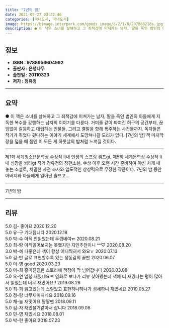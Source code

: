 ```yaml
---
title: "7년의 밤"
date: 2021-05-27 03:32:46
categories: [국내도서, 국내도서]
image: https://bimage.interpark.com/goods_image/8/2/1/8/207888218s.jpg
description: ● 이 책은 소녀를 살해하고 그 죄책감에 미쳐가는 남자, 딸을 죽인 범인의 아들에게 지독한 복수를 감행하는 남자의 이야기를 다룬다. 거미줄 같이 짜여진 허구의 공간부터, 끊임없이 갈등하고 대립하는 인물들, 그리고 결말을 향해 폭주하는 사건들까지. 독자들은 작가가 쥐었다 폈다하는 이야기
---
```


## **정보**

- **ISBN : 9788956604992**
- **출판사 : 은행나무**
- **출판일 : 20110323**
- **저자 : 정유정**

------



## **요약**

●  이 책은 소녀를 살해하고 그 죄책감에 미쳐가는 남자, 딸을 죽인 범인의 아들에게 지독한 복수를 감행하는 남자의 이야기를 다룬다. 거미줄 같이 짜여진 허구의 공간부터, 끊임없이 갈등하고 대립하는 인물들, 그리고 결말을 향해 폭주하는 사건들까지. 독자들은 작가가 쥐었다 폈다하는 이야기 세계에서 도망쳐나갈 도리가 없다. [7년의 밤] 책 마지막 장을 덮을 때 쯤엔 이 모든 게 하룻날의 밤처럼 느껴질 것이다.

------

제1회 세계청소년문학상 수상작 lt내 인생의 스프링 캠프gt, 제5회 세계문학상 수상작 lt내 심장을 쏴라gt 작가 정유정의 장편소설. 수상 이후 오랜 시간 준비하여 야심 차게 내놓는 소설로, 치밀한 사전 조사와 압도적인 상상력으로 무장한 작품이다. 7년의 밤 동안 아버지와 아들에게 일어난 슬프고... 

------


7년의 밤 

------


## **리뷰** 

5.0 김- 좋아요 2020.12.20 <br/>5.0 유-구 기대됩니다 2020.12.18 <br/>5.0 박-수 아직 안읽었는데 두껍네여ㅠ 2020.08.21 <br/>5.0 최-랑 아직읽어보지는 못했지만 지인추천이니 ^^♡ 2020.08.20 <br/>3.0 박-혜 다좋은데 책이 항상 어디찍혀서 와요ㅠ 2020.07.13 <br/>5.0 김-만 글로 표현할수록 있는 생동감의 끝판 2020.06.07 <br/>5.0 이-영 good 2020.03.23 <br/>5.0 이-희 흥미진진한 스토리에 책장이 막 넘어갑니다 2020.03.08 <br/>5.0 오-연 엄청 재밌네요ㅋ 영화로 보다가 리뷰 찾아봤는데 책에 더 재밌다는 평이 많아서 읽었는데 너무 재밌어요!! 2019.08.26 <br/>5.0 최-희 읽고있는데 스릴있고 표현하나하나가 섬세하니 재밌네요 2019.05.27 <br/>5.0 정-랑 너무재미지네요 2018.09.16 <br/>5.0 채-늘 재밋어요 짱짱맨 2018.09.11 <br/>5.0 김-자 재밌을거같아서 삽니다 2018.09.08 <br/>5.0 민-영 재밌네요 2018.08.01 <br/>5.0 박-련 좋아요 2018.07.23 <br/>